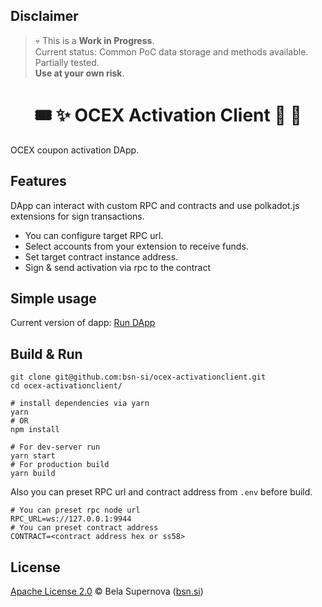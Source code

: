 ## Disclaimer
> 💀 This is a **Work in Progress**.  
> Current status: Common PoC data storage and methods available. Partially tested.   
> **Use at your own risk**.

<h1 align="center">
    🎟️ ✨ OCEX Activation Client 🎁 👛
</h1>

OCEX coupon activation DApp.

## Features
DApp can interact with custom RPC and contracts and use polkadot.js extensions for sign transactions.
- You can configure target RPC url.
- Select accounts from your extension to receive funds.
- Set target contract instance address.
- Sign & send activation via rpc to the contract

## Simple usage
Current version of dapp:
[Run DApp](https://bsn-si.github.io/ocex-activation/) 

## Build & Run
```
git clone git@github.com:bsn-si/ocex-activationclient.git
cd ocex-activationclient/

# install dependencies via yarn
yarn
# OR
npm install

# For dev-server run
yarn start
# For production build
yarn build
```

Also you can preset RPC url and contract address from `.env` before build.  

```
# You can preset rpc node url
RPC_URL=ws://127.0.0.1:9944
# You can preset contract address
CONTRACT=<contract address hex or ss58>
```

## License
[Apache License 2.0](https://choosealicense.com/licenses/apache-2.0/) © Bela Supernova ([bsn.si](https://bsn.si))
